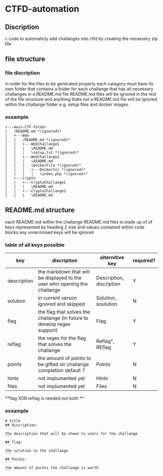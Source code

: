 # CTFD-automation
## Discription
c code to automaticly add challanges into ctfd by creating the nessesery zip file

## file structure
### file discription
in order for the files to be generated properly each catagory must have its own folder that contains a folder for each challange that has all necessery challanges in a README.md file README.md files will be ignored in the rest of the file structure and anything thats not a README.md file will be ignored within the challange folder e.g. setup files and docker images.

### exsample
```
+---main-CTF-folder
|   /README.md *(ignored)*
|   +---Web
|   |   /README.md *(ignored)*
|   |   +---WebChallange1
|   |   |   \README.md
|   |   |   \setup.txt *(ignored)*
|   |   +---WebChallange2
|   |   |   \README.md
|   |   |   \DockerFile *(ignored)*
|   |   |   +---DockerSrc *(ignored)*
|   |   |   |   \index.php *(ignored)*
|   +---Crypto
|   |   +---CryptoChallange1
|   |   |   \README.md
|   |   +---CryptoChallange2
|   |   |   \README.md
```
## README.md structure
each README.md within the challange README.md files is made up of of keys represented by heading 2 size and values contained within code blocks any unreconised keys will be ignored
### table of all keys possible
| key         | discription                                                               | alternitive key          | required? |
|-------------|---------------------------------------------------------------------------|--------------------------|-----------|
| description | the markdown that will be displayed to the user whn opening the challange | Description, discription | Y         |
| solution    | in current verson ignored and skipped                                     | Solution, soulution      | N         |
| flag        | the flag that solves the challange (in future to develop regex support)   | Flag                     | Y         |
| reflag      | the regex for the flag that solves the challange                          | Reflag", REflag          | Y         |
| points      | the amount of points to be gifted on challange completion default 7       | Points                   | N         |
| hints       | not implumented yet                                                       | Hints                    | N         |
| files       | not implumented yet                                                       | Files                    | N         |

**flag XOR reflag is needed not both **

### exsample
``````
# title
## discription:
```
the description that will be shown to users for the challange
```
## flag:
```
the solution to the challange
```
## Points:
```
the amount of points the challange is worth
```
``````
